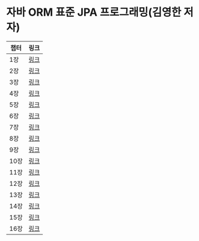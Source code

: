 # 자바 ORM 표준 JPA 프로그래밍(김영한 저자)

| 챕터  | 링크                                                                      |
|-----|-------------------------------------------------------------------------|
| 1장  | [링크](https://github.com/Jwhyee/jpa-study/blob/master/docs/chapter1.md)  |
| 2장  | [링크](https://github.com/Jwhyee/jpa-study/blob/master/docs/chapter2.md)  |
| 3장  | [링크](https://github.com/Jwhyee/jpa-study/blob/master/docs/chapter3.md)  |
| 4장  | [링크](https://github.com/Jwhyee/jpa-study/blob/master/docs/chapter4.md)  |
| 5장  | [링크](https://github.com/Jwhyee/jpa-study/blob/master/docs/chapter5.md)  |
| 6장  | [링크](https://github.com/Jwhyee/jpa-study/blob/master/docs/chapter6.md)  |
| 7장  | [링크](https://github.com/Jwhyee/jpa-study/blob/master/docs/chapter7.md)  |
| 8장  | [링크](https://github.com/Jwhyee/jpa-study/blob/master/docs/chapter8.md)  |
| 9장  | [링크](https://github.com/Jwhyee/jpa-study/blob/master/docs/chapter9.md)  |
| 10장 | [링크](https://github.com/Jwhyee/jpa-study/blob/master/docs/chapter10.md) |
| 11장 | [링크](https://github.com/Jwhyee/jpa-study/blob/master/docs/chapter11.md) |
| 12장 | [링크](https://github.com/Jwhyee/jpa-study/blob/master/docs/chapter12.md) |
| 13장 | [링크](https://github.com/Jwhyee/jpa-study/blob/master/docs/chapter13.md) |
| 14장 | [링크](https://github.com/Jwhyee/jpa-study/blob/master/docs/chapter14.md) |
| 15장 | [링크](https://github.com/Jwhyee/jpa-study/blob/master/docs/chapter15.md) |
| 16장 | [링크](https://github.com/Jwhyee/jpa-study/blob/master/docs/chapter16.md) |
